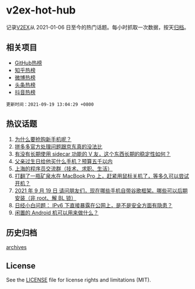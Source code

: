 # v2ex-hot-hub

 记录[V2EX](https://www.v2ex.com/)从 2021-01-06 日至今的热门话题。每小时抓取一次数据，按天[归档](archives)。
 
 ## 相关项目

- [GitHub热榜](https://github.com/lonnyzhang423/github-hot-hub)
- [知乎热榜](https://github.com/lonnyzhang423/zhihu-hot-hub)
- [微博热榜](https://github.com/lonnyzhang423/weibo-hot-hub)
- [头条热榜](https://github.com/lonnyzhang423/toutiao-hot-hub)
- [抖音热榜](https://github.com/lonnyzhang423/douyin-hot-hub)


 `更新时间：2021-09-19 13:04:29 +0800`

## 热议话题

1. [为什么要抢购新手机呢？](https://www.v2ex.com/t/802780)
1. [拼多多官方处理问题跟京东真的没法比](https://www.v2ex.com/t/802798)
1. [有没有长期使用 sidecar 功能的 V 友，这个东西长期的稳定性如何？](https://www.v2ex.com/t/802800)
1. [父亲过生日给他买什么手机？预算五千以内](https://www.v2ex.com/t/802881)
1. [上海的程序员交流群（技术、求职、生活）](https://www.v2ex.com/t/802856)
1. [打翻了一瓶矿泉水在 MacBook Pro 上，赶紧用鼠标关机了，等多久可以尝试开机？](https://www.v2ex.com/t/802747)
1. [2021 年 9 月 19 日 请问朋友们，现在哪些手机自带谷歌框架。哪些可以后期安装（非 root、解 BL 锁）](https://www.v2ex.com/t/802897)
1. [日经小白问题： IPv6 下直接暴露在公网上，是不是安全方面有隐患？](https://www.v2ex.com/t/802867)
1. [闲置的 Android 机可以用来做什么？](https://www.v2ex.com/t/802862)

## 历史归档

[archives](archives)

## License

See the [LICENSE](LICENSE) file for license rights and limitations (MIT).
